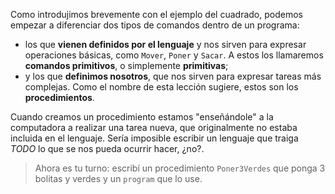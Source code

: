 Como introdujimos brevemente con el ejemplo del cuadrado, podemos empezar a diferenciar dos tipos de comandos dentro de un programa:

- los que **vienen definidos por el lenguaje** y nos sirven para expresar operaciones básicas, como `Mover`, `Poner` y `Sacar`. A estos los llamaremos **comandos primitivos**, o simplemente **primitivas**;
- y los que **definimos nosotros**, que nos sirven para expresar tareas más complejas. Como el nombre de esta lección sugiere, estos son los **procedimientos**.

Cuando creamos un procedimiento estamos "enseñándole" a la computadora a realizar una tarea nueva, que originalmente no estaba incluida en el lenguaje. Sería imposible escribir un lenguaje que traiga _TODO_ lo que se nos pueda ocurrir hacer, ¿no?. 

> Ahora es tu turno: escribí un procedimiento `Poner3Verdes` que ponga 3 bolitas y verdes y un `program` que lo use.